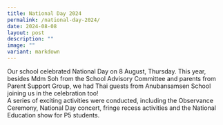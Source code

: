 ```yaml
---
title: National Day 2024
permalink: /national-day-2024/
date: 2024-08-08
layout: post
description: ""
image: ""
variant: markdown
---
```

Our school celebrated National Day on 8 August, Thursday. This year, besides Mdm Soh from the School Advisory Committee and parents from Parent Support Group, we had Thai guests from Anubansamsen School joining us in the celebration too!
<br>
A series of exciting activities were conducted, including the Observance Ceremony, National Day concert, fringe recess activities and the National Education show for P5 students. 
<br><br>
